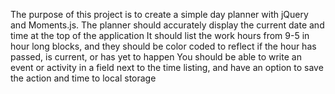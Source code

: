 The purpose of this project is to create a simple day planner with jQuery and Moments.js. 
The planner should accurately display the current date and time at the top of the application
It should list the work hours from 9-5 in hour long blocks, and they should be color coded to reflect if the hour has passed, is current, or has yet to happen
You should be able to write an event or activity in a field next to the time listing, and have an option to save the action and time to local storage